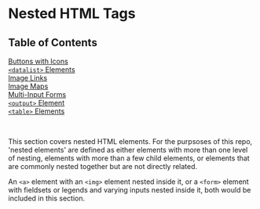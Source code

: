 # Nested HTML Tags

## Table of Contents

[Buttons with Icons](https://github.com/thatblindgeye/screenreader-outputs/blob/main/nested%20html/buttons_with_icons.md)
<br>
[`<datalist>` Elements](https://github.com/thatblindgeye/screenreader-outputs/blob/main/nested%20html/datalist_elements.md)
<br>
[Image Links](https://github.com/thatblindgeye/screenreader-outputs/blob/main/nested%20html/image_links.md)
<br>
[Image Maps](https://github.com/thatblindgeye/screenreader-outputs/blob/main/nested%20html/image_maps.md)
<br>
[Multi-Input Forms](https://github.com/thatblindgeye/screenreader-outputs/blob/main/nested%20html/multi_input_forms.md)
<br>
[`<output>` Element](https://github.com/thatblindgeye/screenreader-outputs/blob/main/nested%20html/output_element.md)
<br>
[`<table>` Elements](https://github.com/thatblindgeye/screenreader-outputs/blob/main/nested%20html/table_elements.md)

<br>

This section covers nested HTML elements. For the purpsoses of this repo, 'nested elements' are defined as either elements with more than one level of nesting, elements with more than a few child elements, or elements that are commonly nested together but are not directly related.

An `<a>` element with an `<img>` element nested inside it, or a `<form>` element with fieldsets or legends and varying inputs nested inside it, both would be included in this section.
